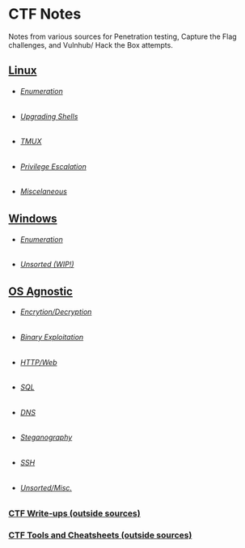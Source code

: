 # CTF Notes

Notes from various sources for Penetration testing, Capture the Flag challenges, and Vulnhub/ Hack the Box attempts.

## [Linux](https://github.com/zweilosec/CTF-Notes/blob/master/Notes.md#linux)
- ###### [Enumeration](https://github.com/zweilosec/CTF-Notes/blob/master/Notes.md#enumeration)
- ###### [Upgrading Shells](https://github.com/zweilosec/CTF-Notes/blob/master/Notes.md#upgrade-shells)
- ###### [TMUX](https://github.com/zweilosec/CTF-Notes/blob/master/Notes.md#tmux)
- ###### [Privilege Escalation](https://github.com/zweilosec/CTF-Notes/blob/master/Notes.md#privilege-escalation)
- ###### [Miscelaneous](https://github.com/zweilosec/CTF-Notes/blob/master/Notes.md#misc-linux)


## [Windows](https://github.com/zweilosec/CTF-Notes/blob/master/Notes.md#windows)
- ###### [Enumeration](https://github.com/zweilosec/CTF-Notes/blob/master/Notes.md#enumeration-1)
- ###### [Unsorted (WIP!)](https://github.com/zweilosec/CTF-Notes/blob/master/Notes.md#unsorted)


## [OS Agnostic](https://github.com/zweilosec/CTF-Notes/blob/master/Notes.md#miscelaneous)
- ###### [Encrytion/Decryption](https://github.com/zweilosec/CTF-Notes/blob/master/Notes.md#encryptiondecryption)
- ###### [Binary Exploitation](https://github.com/zweilosec/CTF-Notes/blob/master/Notes.md#binary-exploitation)
- ###### [HTTP/Web](https://github.com/zweilosec/CTF-Notes/blob/master/Notes.md#http)
- ###### [SQL](https://github.com/zweilosec/CTF-Notes/blob/master/Notes.md#sql)
- ###### [DNS](https://github.com/zweilosec/CTF-Notes/blob/master/Notes.md#dns)
- ###### [Steganography](https://github.com/zweilosec/CTF-Notes/blob/master/Notes.md#steganography)
- ###### [SSH](https://github.com/zweilosec/CTF-Notes/blob/master/Notes.md#ssh)
- ###### [Unsorted/Misc.](https://github.com/zweilosec/CTF-Notes/blob/master/Notes.md#unsorted-1)


### [CTF Write-ups (outside sources)](https://github.com/zweilosec/CTF-Notes/blob/master/Notes.md#write-ups)
### [CTF Tools and Cheatsheets (outside sources)](https://github.com/zweilosec/CTF-Notes/blob/master/Notes.md#ctf-tools--cheatsheets)
